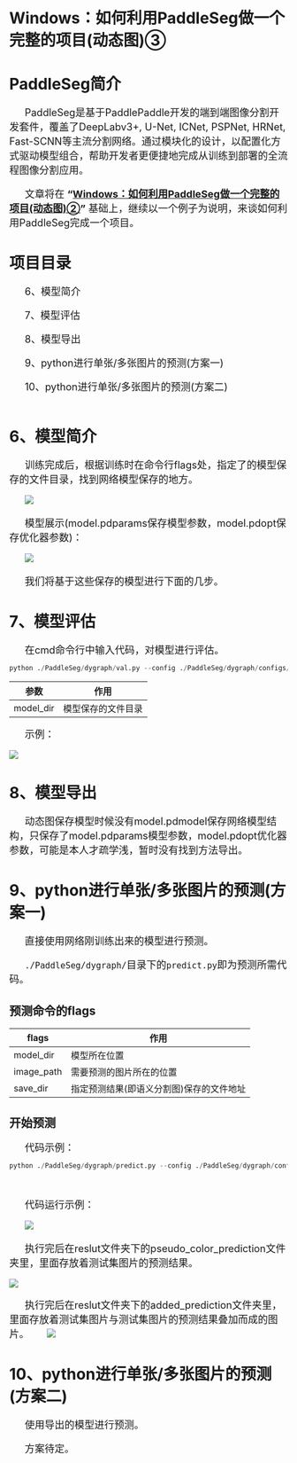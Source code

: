 # **Windows：如何利用PaddleSeg做一个完整的项目(动态图)③**

# **PaddleSeg简介**

&emsp;&emsp;<font size=4>PaddleSeg是基于PaddlePaddle开发的端到端图像分割开发套件，覆盖了DeepLabv3+, U-Net, ICNet, PSPNet, HRNet, Fast-SCNN等主流分割网络。通过模块化的设计，以配置化方式驱动模型组合，帮助开发者更便捷地完成从训练到部署的全流程图像分割应用。</font><br><br>
&emsp;&emsp;<font size=4>文章将在 **“[Windows：如何利用PaddleSeg做一个完整的项目(动态图)②](https://github.com/WhiteFireFox/paddleseg-tutorial/tree/main/pdseg-dygragh/part2)”** 基础上，继续以一个例子为说明，来谈如何利用PaddleSeg完成一个项目。</font>

# **项目目录**

&emsp;&emsp;<font size=4>6、模型简介</font><br><br>
&emsp;&emsp;<font size=4>7、模型评估</font><br><br>
&emsp;&emsp;<font size=4>8、模型导出</font><br><br>
&emsp;&emsp;<font size=4>9、python进行单张/多张图片的预测(方案一)</font><br><br>
&emsp;&emsp;<font size=4>10、python进行单张/多张图片的预测(方案二)</font><br><br>

# **6、模型简介**

&emsp;&emsp;<font size=4>训练完成后，根据训练时在命令行flags处，指定了的模型保存的文件目录，找到网络模型保存的地方。</font><br><br>
&emsp;&emsp;![](https://ai-studio-static-online.cdn.bcebos.com/f9c0ff1e244a41be9af70d4d69eabf3cb5d2f55ea95745d2924ed55a9819c651)<br><br>
&emsp;&emsp;<font size=4>模型展示(model.pdparams保存模型参数，model.pdopt保存优化器参数)：</font><br><br>
&emsp;&emsp;![](https://ai-studio-static-online.cdn.bcebos.com/f97fe0273d2c4f9d82b47c4483060ed07380cf907ee740fca7e4d703e4c51bdb)<br><br>
&emsp;&emsp;<font size=4>我们将基于这些保存的模型进行下面的几步。</font>

# **7、模型评估**

&emsp;&emsp;<font size=4>在cmd命令行中输入代码，对模型进行评估。</font>


```python
python ./PaddleSeg/dygraph/val.py --config ./PaddleSeg/dygraph/configs/unet/unet.yml --model_dir ./output/iter_5
```



| 参数      | 作用               |
| --------- | ------------------ |
| model_dir | 模型保存的文件目录 |



&emsp;&emsp;<font size=4>示例：</font><br><br>
![](https://ai-studio-static-online.cdn.bcebos.com/f6f3c18d93b54b87a70e85a68f9deac27d358428c329449cb89ba8f638d24e56)

# **8、模型导出**

&emsp;&emsp;<font size=4>动态图保存模型时候没有model.pdmodel保存网络模型结构，只保存了model.pdparams模型参数，model.pdopt优化器参数，可能是本人才疏学浅，暂时没有找到方法导出。</font>

# **9、python进行单张/多张图片的预测(方案一)**

&emsp;&emsp;<font size=4>直接使用网络刚训练出来的模型进行预测。</font><br><br>
&emsp;&emsp;<font size=4>`./PaddleSeg/dygraph/`目录下的`predict.py`即为预测所需代码。</font>

## **预测命令的flags**


| flags      | 作用                                     |
| ---------- | ---------------------------------------- |
| model_dir  | 模型所在位置                             |
| image_path | 需要预测的图片所在的位置                 |
| save_dir   | 指定预测结果(即语义分割图)保存的文件地址 |


## **开始预测**

&emsp;&emsp;<font size=4>代码示例：</font>


```python
python ./PaddleSeg/dygraph/predict.py --config ./PaddleSeg/dygraph/configs/unet/unet.yml --model_dir ./output/iter_5 --image_path ./test/N0005.jpg --save_dir ./result
```

<br><br>&emsp;&emsp;<font size=4>代码运行示例：</font><br><br>
&emsp;&emsp;![](https://ai-studio-static-online.cdn.bcebos.com/60ecab7fcd0e4bc9a8bb304f4fa0bcf9a45717c0a86b46149beb389c9dfed716)<br><br>
&emsp;&emsp;<font size=4>执行完后在reslut文件夹下的pseudo_color_prediction文件夹里，里面存放着测试集图片的预测结果。</font><br><br>
![](https://ai-studio-static-online.cdn.bcebos.com/f0ef9ac90bc8468eaf2194ac39ae2f40b59305d1908142aaa71606b96f15db17)<br><br>
&emsp;&emsp;<font size=4>执行完后在reslut文件夹下的added_prediction文件夹里，里面存放着测试集图片与测试集图片的预测结果叠加而成的图片。</font>
&emsp;&emsp;![](https://ai-studio-static-online.cdn.bcebos.com/670531a223394a49b517928c856b485ef20d8fcee95f49fe8f083fa80fbda0e3)

# **10、python进行单张/多张图片的预测(方案二)**

&emsp;&emsp;<font size=4>使用导出的模型进行预测。</font><br><br>
&emsp;&emsp;<font size=4>方案待定。</font><br><br>
